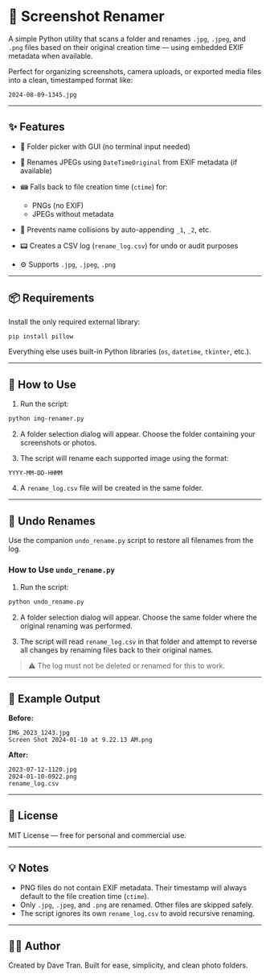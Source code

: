 # 📸 Screenshot Renamer

A simple Python utility that scans a folder and renames `.jpg`, `.jpeg`, and `.png` files based on their original creation time — using embedded EXIF metadata when available.

Perfect for organizing screenshots, camera uploads, or exported media files into a clean, timestamped format like:

```
2024-08-09-1345.jpg
```

---

## ✨ Features

* 📂 Folder picker with GUI (no terminal input needed)
* 🧠 Renames JPEGs using `DateTimeOriginal` from EXIF metadata (if available)
* 📾 Falls back to file creation time (`ctime`) for:

  * PNGs (no EXIF)
  * JPEGs without metadata
* 🔁 Prevents name collisions by auto-appending `_1`, `_2`, etc.
* 📟 Creates a CSV log (`rename_log.csv`) for undo or audit purposes
* ⚙️ Supports `.jpg`, `.jpeg`, `.png`

---

## 📦 Requirements

Install the only required external library:

```bash
pip install pillow
```

Everything else uses built-in Python libraries (`os`, `datetime`, `tkinter`, etc.).

---

## 🚀 How to Use

1. Run the script:

```bash
python img-renamer.py
```

2. A folder selection dialog will appear. Choose the folder containing your screenshots or photos.

3. The script will rename each supported image using the format:

```
YYYY-MM-DD-HHMM
```

4. A `rename_log.csv` file will be created in the same folder.

---

## 💠 Undo Renames

Use the companion `undo_rename.py` script to restore all filenames from the log.

### How to Use `undo_rename.py`

1. Run the script:

```bash
python undo_rename.py
```

2. A folder selection dialog will appear. Choose the same folder where the original renaming was performed.

3. The script will read `rename_log.csv` in that folder and attempt to reverse all changes by renaming files back to their original names.

> ⚠️ The log must not be deleted or renamed for this to work.

---

## 🧩 Example Output

**Before:**

```
IMG_2023_1243.jpg
Screen Shot 2024-01-10 at 9.22.13 AM.png
```

**After:**

```
2023-07-12-1120.jpg
2024-01-10-0922.png
rename_log.csv
```

---

## 📌 License

MIT License — free for personal and commercial use.

---

## 💡 Notes

* PNG files do not contain EXIF metadata. Their timestamp will always default to the file creation time (`ctime`).
* Only `.jpg`, `.jpeg`, and `.png` are renamed. Other files are skipped safely.
* The script ignores its own `rename_log.csv` to avoid recursive renaming.

---

## 🧑‍💻 Author

Created by Dave Tran. Built for ease, simplicity, and clean photo folders.
